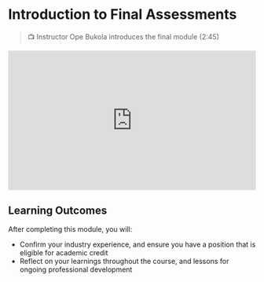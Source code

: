 # Introduction to Final Assessments

>  📺 Instructor Ope Bukola introduces the final module (2:45)

<div style="position: relative; padding-bottom: 56.25%; height: 0;">
  <iframe width="560" height="315" src="https://www.youtube.com/embed/al6x8VkDSyI?si=DGb4KKkfEw4I9zPj" title="YouTube video player" frameborder="0" allow="accelerometer; autoplay; clipboard-write; encrypted-media; gyroscope; picture-in-picture; web-share" allowfullscreen style="position: absolute; top: 0; left: 0; width: 100%; height: 100%;"></iframe>
</div>

## Learning Outcomes

After completing this module, you will:

- Confirm your industry experience, and ensure you have a position that is eligible for academic credit
- Reflect on your learnings throughout the course, and lessons for ongoing professional development
